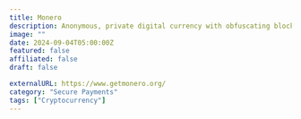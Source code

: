 ```yaml
---
title: Monero
description: Anonymous, private digital currency with obfuscating blockchain for anonymity and fungibility.
image: ""
date: 2024-09-04T05:00:00Z
featured: false
affiliated: false
draft: false

externalURL: https://www.getmonero.org/
category: "Secure Payments"
tags: ["Cryptocurrency"]
---
```

